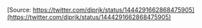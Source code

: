 [Source: https://twitter.com/diprjk/status/1444291662868475905](https://twitter.com/diprjk/status/1444291662868475905)